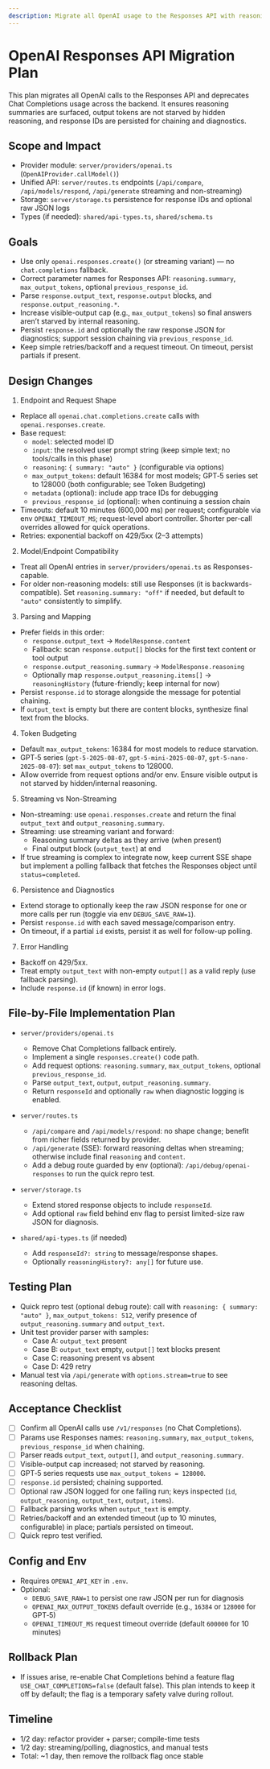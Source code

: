 ```yaml
---
description: Migrate all OpenAI usage to the Responses API with reasoning support
---
```


# OpenAI Responses API Migration Plan

This plan migrates all OpenAI calls to the Responses API and deprecates Chat Completions usage across the backend. It ensures reasoning summaries are surfaced, output tokens are not starved by hidden reasoning, and response IDs are persisted for chaining and diagnostics.

## Scope and Impact

- Provider module: `server/providers/openai.ts` (`OpenAIProvider.callModel()`)
- Unified API: `server/routes.ts` endpoints (`/api/compare`, `/api/models/respond`, `/api/generate` streaming and non-streaming)
- Storage: `server/storage.ts` persistence for response IDs and optional raw JSON logs
- Types (if needed): `shared/api-types.ts`, `shared/schema.ts`

## Goals

- Use only `openai.responses.create()` (or streaming variant) — no `chat.completions` fallback.
- Correct parameter names for Responses API: `reasoning.summary`, `max_output_tokens`, optional `previous_response_id`.
- Parse `response.output_text`, `response.output` blocks, and `response.output_reasoning.*`.
- Increase visible-output cap (e.g., `max_output_tokens`) so final answers aren’t starved by internal reasoning.
- Persist `response.id` and optionally the raw response JSON for diagnostics; support session chaining via `previous_response_id`.
- Keep simple retries/backoff and a request timeout. On timeout, persist partials if present.

## Design Changes

1) Endpoint and Request Shape
- Replace all `openai.chat.completions.create` calls with `openai.responses.create`.
- Base request:
  - `model`: selected model ID
  - `input`: the resolved user prompt string (keep simple text; no tools/calls in this phase)
  - `reasoning`: `{ summary: "auto" }` (configurable via options)
  - `max_output_tokens`: default 16384 for most models; GPT‑5 series set to 128000 (both configurable; see Token Budgeting)
  - `metadata` (optional): include app trace IDs for debugging
  - `previous_response_id` (optional): when continuing a session chain
- Timeouts: default 10 minutes (600,000 ms) per request; configurable via env `OPENAI_TIMEOUT_MS`; request-level abort controller. Shorter per-call overrides allowed for quick operations.
- Retries: exponential backoff on 429/5xx (2–3 attempts)

2) Model/Endpoint Compatibility
- Treat all OpenAI entries in `server/providers/openai.ts` as Responses-capable.
- For older non-reasoning models: still use Responses (it is backwards-compatible). Set `reasoning.summary: "off"` if needed, but default to `"auto"` consistently to simplify.

3) Parsing and Mapping
- Prefer fields in this order:
  - `response.output_text` → `ModelResponse.content`
  - Fallback: scan `response.output[]` blocks for the first text content or tool output
  - `response.output_reasoning.summary` → `ModelResponse.reasoning`
  - Optionally map `response.output_reasoning.items[]` → `reasoningHistory` (future-friendly; keep internal for now)
- Persist `response.id` to storage alongside the message for potential chaining.
- If `output_text` is empty but there are content blocks, synthesize final text from the blocks.

4) Token Budgeting
- Default `max_output_tokens`: 16384 for most models to reduce starvation.
- GPT‑5 series (`gpt-5-2025-08-07`, `gpt-5-mini-2025-08-07`, `gpt-5-nano-2025-08-07`): set `max_output_tokens` to 128000.
- Allow override from request options and/or env. Ensure visible output is not starved by hidden/internal reasoning.

5) Streaming vs Non-Streaming
- Non-streaming: use `openai.responses.create` and return the final `output_text` and `output_reasoning.summary`.
- Streaming: use streaming variant and forward:
  - Reasoning summary deltas as they arrive (when present)
  - Final output block (`output_text`) at end
- If true streaming is complex to integrate now, keep current SSE shape but implement a polling fallback that fetches the Responses object until `status=completed`.

6) Persistence and Diagnostics
- Extend storage to optionally keep the raw JSON response for one or more calls per run (toggle via env `DEBUG_SAVE_RAW=1`).
- Persist `response.id` with each saved message/comparison entry.
- On timeout, if a partial `id` exists, persist it as well for follow-up polling.

7) Error Handling
- Backoff on 429/5xx.
- Treat empty `output_text` with non-empty `output[]` as a valid reply (use fallback parsing).
- Include `response.id` (if known) in error logs.

## File-by-File Implementation Plan

- `server/providers/openai.ts`
  - Remove Chat Completions fallback entirely.
  - Implement a single `responses.create()` code path.
  - Add request options: `reasoning.summary`, `max_output_tokens`, optional `previous_response_id`.
  - Parse `output_text`, `output`, `output_reasoning.summary`.
  - Return `responseId` and optionally `raw` when diagnostic logging is enabled.

- `server/routes.ts`
  - `/api/compare` and `/api/models/respond`: no shape change; benefit from richer fields returned by provider.
  - `/api/generate` (SSE): forward reasoning deltas when streaming; otherwise include final `reasoning` and `content`.
  - Add a debug route guarded by env (optional): `/api/debug/openai-responses` to run the quick repro test.

- `server/storage.ts`
  - Extend stored response objects to include `responseId`.
  - Add optional `raw` field behind env flag to persist limited-size raw JSON for diagnosis.

- `shared/api-types.ts` (if needed)
  - Add `responseId?: string` to message/response shapes.
  - Optionally `reasoningHistory?: any[]` for future use.

## Testing Plan

- Quick repro test (optional debug route): call with `reasoning: { summary: "auto" }`, `max_output_tokens: 512`, verify presence of `output_reasoning.summary` and `output_text`.
- Unit test provider parser with samples:
  - Case A: `output_text` present
  - Case B: `output_text` empty, `output[]` text blocks present
  - Case C: reasoning present vs absent
  - Case D: 429 retry
- Manual test via `/api/generate` with `options.stream=true` to see reasoning deltas.

## Acceptance Checklist

- [ ] Confirm all OpenAI calls use `/v1/responses` (no Chat Completions).
- [ ] Params use Responses names: `reasoning.summary`, `max_output_tokens`, `previous_response_id` when chaining.
- [ ] Parser reads `output_text`, `output[]`, and `output_reasoning.summary`.
- [ ] Visible-output cap increased; not starved by reasoning.
- [ ] GPT‑5 series requests use `max_output_tokens = 128000`.
- [ ] `response.id` persisted; chaining supported.
- [ ] Optional raw JSON logged for one failing run; keys inspected (`id`, `output_reasoning`, `output_text`, `output`, `items`).
- [ ] Fallback parsing works when `output_text` is empty.
- [ ] Retries/backoff and an extended timeout (up to 10 minutes, configurable) in place; partials persisted on timeout.
- [ ] Quick repro test verified.

## Config and Env

- Requires `OPENAI_API_KEY` in `.env`.
- Optional:
  - `DEBUG_SAVE_RAW=1` to persist one raw JSON per run for diagnosis
  - `OPENAI_MAX_OUTPUT_TOKENS` default override (e.g., `16384` or `128000` for GPT‑5)
  - `OPENAI_TIMEOUT_MS` request timeout override (default `600000` for 10 minutes)

## Rollback Plan

- If issues arise, re-enable Chat Completions behind a feature flag `USE_CHAT_COMPLETIONS=false` (default false). This plan intends to keep it off by default; the flag is a temporary safety valve during rollout.

## Timeline

- 1/2 day: refactor provider + parser; compile-time tests
- 1/2 day: streaming/polling, diagnostics, and manual tests
- Total: ~1 day, then remove the rollback flag once stable
